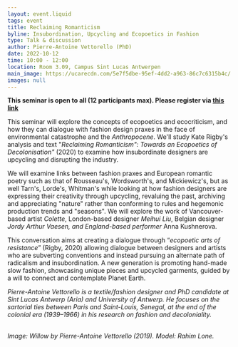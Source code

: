 ```yaml
---
layout: event.liquid
tags: event
title: Reclaiming Romanticism
byline: Insubordination, Upcycling and Ecopoetics in Fashion
type: Talk & discussion
author: Pierre-Antoine Vettorello (PhD)
date: 2022-10-12
time: 10:00 - 12:00
location: Room 3.09, Campus Sint Lucas Antwerpen
main_image: https://ucarecdn.com/5e7f5dbe-95ef-4dd2-a963-86c7c6315b4c/
images: null
---
```

**This seminar is open to all (12 participants max). Please register via [this link](https://docs.google.com/forms/d/e/1FAIpQLSctIBW55-CxziTAYtFJz1gbGmsV1BpuVE-byDpfeMgziZqarA/viewform?usp=sf_link)**

This seminar will explore the concepts of ecopoetics and ecocriticism, and how they can dialogue with fashion design praxes in the face of environmental catastrophe and the *Anthropocene*. We'll study Kate Rigby's analysis and text "*Reclaiming Romanticism": Towards an Ecopoetics of Decolonisation"* (2020) to examine how insubordinate designers are upcycling and disrupting the industry. 

We will examine links between fashion praxes and European romantic poetry such as that of Rousseau's, Wordsworth's, and Mickiewicz's, but as well Tarn's, Lorde's, Whitman's while looking at how fashion designers are expressing their creativity through upcycling, revaluing the past, archiving and appreciating "nature" rather than conforming to rules and hegemonic production trends and "seasons". We will explore the work of Vancouver-based artist *Colette*, London-based designer *Meihui Liu*, Belgian designer *Jordy Arthur Vaesen, and England-based performer* Anna Kushnerova.

This conversation aims at creating a dialogue through “*ecopoetic arts of resistance*” (Rigby, 2020) allowing dialogue between designers and artists who are subverting conventions and instead pursuing an alternate path of radicalism and insubordination. A new generation is promoting hand-made slow fashion, showcasing unique pieces and upcycled garments, guided by a will to connect and contemplate Planet Earth.

*Pierre-Antoine Vettorello is a textile/fashion designer and PhD candidate at Sint Lucas Antwerp (Aria) and University of Antwerp. He focuses on the sartorial ties between Paris and Saint-Louis, Senegal, at the end of the colonial era (1939–1966) in his research on fashion and decoloniality.*

\
*Image: Willow by Pierre-Antoine Vettorello (2019). Model: Rahim Lone.*